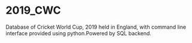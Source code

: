 # 2019_CWC
Database of Cricket World Cup, 2019 held in England, with command line interface provided using python.Powered by SQL backend.
